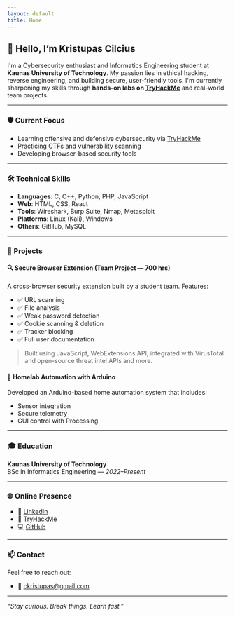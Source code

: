 ```yaml
---
layout: default
title: Home
---
```


## 👋 Hello, I’m Kristupas Cilcius

I'm a Cybersecurity enthusiast and Informatics Engineering student at **Kaunas University of Technology**. My passion lies in ethical hacking, reverse engineering, and building secure, user-friendly tools. I'm currently sharpening my skills through **hands-on labs on [TryHackMe](https://tryhackme.com/)** and real-world team projects.

---

### 🛡️ Current Focus

- Learning offensive and defensive cybersecurity via [TryHackMe](https://tryhackme.com/)
- Practicing CTFs and vulnerability scanning
- Developing browser-based security tools

---

### 🛠️ Technical Skills

- **Languages**: C, C++, Python, PHP, JavaScript
- **Web**: HTML, CSS, React
- **Tools**: Wireshark, Burp Suite, Nmap, Metasploit
- **Platforms**: Linux (Kali), Windows
- **Others**: GitHub, MySQL

---

### 🧪 Projects

#### 🔍 Secure Browser Extension (Team Project — 700 hrs)
A cross-browser security extension built by a student team. Features:
- ✅ URL scanning
- ✅ File analysis
- ✅ Weak password detection
- ✅ Cookie scanning & deletion
- ✅ Tracker blocking
- ✅ Full user documentation

> Built using JavaScript, WebExtensions API, integrated with VirusTotal and open-source threat intel APIs and more.

#### 🧠 Homelab Automation with Arduino
Developed an Arduino-based home automation system that includes:
- Sensor integration
- Secure telemetry
- GUI control with Processing

---

### 🎓 Education

**Kaunas University of Technology**  
BSc in Informatics Engineering — *2022–Present*

---

### 🌐 Online Presence

- 🔗 [LinkedIn](https://www.linkedin.com/in/kristupas-cilcius-052b27252/)
- 🧠 [TryHackMe](https://tryhackme.com/)
- 💻 [GitHub](https://github.com/Kristupelis)

---

### 📫 Contact

Feel free to reach out:
- 📧 ckristupas@gmail.com

---

*“Stay curious. Break things. Learn fast.”*
